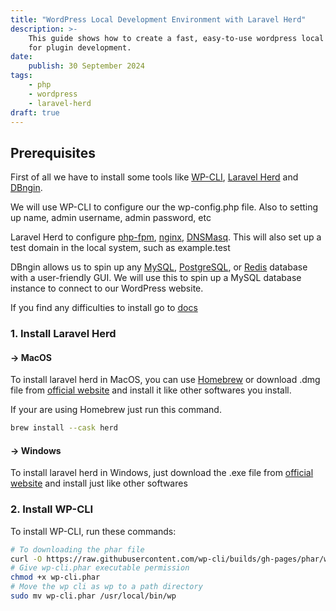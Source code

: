 ```yaml
---
title: "WordPress Local Development Environment with Laravel Herd"
description: >-
    This guide shows how to create a fast, easy-to-use wordpress local development environment
    for plugin development.
date:
    publish: 30 September 2024
tags:
    - php
    - wordpress
    - laravel-herd
draft: true
---
```


## Prerequisites

First of all we have to install some tools like [WP-CLI](https://wp-cli.org), [Laravel Herd](https://herd.laravel.com) and [DBngin](https://dbngin.com).

We will use WP-CLI to configure our the wp-config.php file.
Also to setting up name, admin username, admin password, etc

Laravel Herd to configure [php-fpm](https://php-fpm.org), [nginx](https://nginx.org), [DNSMasq](https://dnsmasq.org).
This will also set up a test domain in the local system, such as example.test

DBngin allows us to spin up any [MySQL](https://www.mysql.com), [PostgreSQL](https://www.postgresql.org), or [Redis](https://redis.io) database with a user-friendly GUI.
We will use this to spin up a MySQL database instance to connect to our WordPress website.

If you find any difficulties to install go to [docs](https://wp-cli.org/#installing)

### 1. Install Laravel Herd

#### -> MacOS

To install laravel herd in MacOS, you can use [Homebrew](https://brew.sh) or download .dmg file from [official website](https://herd.laravel.com) and install it like other softwares you install.

If your are using Homebrew just run this command.

```sh
brew install --cask herd
```

#### -> Windows

To install laravel herd in Windows, just download the .exe file from [official website](https://herd.laravel.com/windows) and install just like other softwares

### 2. Install WP-CLI

To install WP-CLI, run these commands:

```sh
# To downloading the phar file
curl -O https://raw.githubusercontent.com/wp-cli/builds/gh-pages/phar/wp-cli.phar
# Give wp-cli.phar executable permission
chmod +x wp-cli.phar
# Move the wp cli as wp to a path directory
sudo mv wp-cli.phar /usr/local/bin/wp

```
